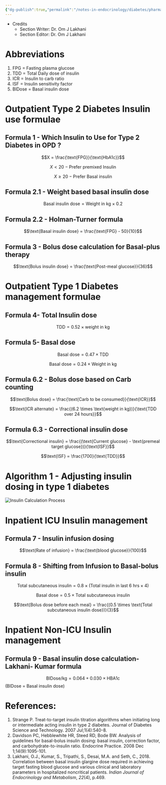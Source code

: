 ```yaml
---
{"dg-publish":true,"permalink":"/notes-in-endocrinology/diabetes/pharmacotherapy-in-diabetes-management/mathematics-of-insulin-dosing/"}
---
```



- Credits
	- Section Writer: Dr. Om J Lakhani
	- Section Editor: Dr. Om J Lakhani

# Abbreviations

1. FPG = Fasting plasma glucose
2. TDD = Total Daily dose of insulin 
3. ICR = Insulin to carb ratio
4. ISF = Insulin sensitivity factor
5. BIDose = Basal insulin dose
# Outpatient Type 2 Diabetes Insulin use formulae 

## Formula 1 - Which Insulin to Use for Type 2 Diabetes in OPD ?

$$X = \frac{\text{FPG}}{\text{HbA1c}}$$

$$X < 20 - \text{Prefer premixed Insulin}$$

$$X \geq 20 - \text{Prefer Basal insulin}$$

## Formula 2.1 - Weight based basal insulin dose

$$\text{Basal insulin dose} = \text{Weight in kg} \times 0.2$$

## Formula 2.2 - Holman-Turner formula

$$\text{Basal insulin dose} = \frac{\text{FPG} - 50}{10}$$

## Formula 3 - Bolus dose calculation for Basal-plus therapy 


$$\text{Bolus insulin dose} = \frac{\text{Post-meal glucose}}{36}$$
# Outpatient Type 1 Diabetes management formulae 
## Formula 4- Total Insulin dose

$$\text{TDD} = 0.52 \times \text{weight in kg}$$

## Formula 5- Basal dose

$$\text{Basal dose} = 0.47 \times \text{TDD}$$

$$\text{Basal dose} = 0.24 \times \text{Weight in kg}$$

## Formula 6.2 - Bolus dose based on Carb counting

$$\text{Bolus dose} = \frac{\text{Carb to be consumed}}{\text{ICR}}$$

$$\text{ICR alternate} = \frac{(6.2 \times \text{weight in kg})}{\text{TDD over 24 hours}}$$

## Formula 6.3 - Correctional insulin dose

$$\text{Correctional insulin} = \frac{(\text{Current glucose} - \text{premeal target glucose})}{\text{ISF}}$$

$$\text{ISF} = \frac{1700}{\text{TDD}}$$
# Algorithm 1 - Adjusting insulin dosing in type 1 diabetes


![Insulin Calculation Process](https://ummcsnegloedxcrwlucz.supabase.co/storage/v1/object/public/chatgpt-diagrams/2023-10-05/3c837120-87ec-4a6d-8802-0dcef27620af.png)


# Inpatient ICU Insulin management 
## Formula 7 - Insulin infusion dosing

$$\text{Rate of infusion} = \frac{\text{blood glucose}}{100}$$

## Formula 8 - Shifting from Infusion to Basal-bolus insulin

$$\text{Total subcutaneous insulin} = 0.8 \times (\text{Total insulin in last 6 hrs} \times 4)$$

$$\text{Basal dose} = 0.5 \times \text{Total subcutaneous insulin}$$

$$\text{Bolus dose before each meal} = \frac{(0.5 \times \text{Total subcutaneous insulin dose})}{3}$$


# Inpatient Non-ICU Insulin management 
## Formula 9 - Basal insulin dose calculation-  Lakhani- Kumar formula

$$\text{BIDose/kg} = 0.064 + 0.030 \times \text{HBA1c}$$
(BIDose = Basal insulin dose)

# References:

1. Strange P. Treat-to-target insulin titration algorithms when initiating long or intermediate acting insulin in type 2 diabetes. Journal of Diabetes Science and Technology. 2007 Jul;1(4):540-8.
2. Davidson PC, Hebblewhite HR, Steed RD, Bode BW. Analysis of guidelines for basal-bolus insulin dosing: basal insulin, correction factor, and carbohydrate-to-insulin ratio. Endocrine Practice. 2008 Dec 1;14(9):1095-101.
3. Lakhani, O.J., Kumar, S., Tripathi, S., Desai, M.A. and Seth, C., 2018. Correlation between basal insulin glargine dose required in achieving target fasting blood glucose and various clinical and laboratory parameters in hospitalized noncritical patients. _Indian Journal of Endocrinology and Metabolism_, _22_(4), p.469.